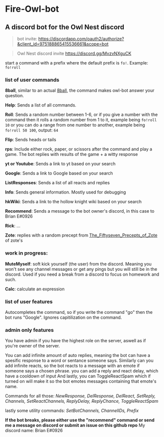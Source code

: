 # Fire-Owl-bot
## A discord bot for the Owl Nest discord
> bot invite: https://discordapp.com/oauth2/authorize?&client_id=975188865415536661&scope=bot

> Owl Nest discord invite https://discord.gg/MvzvNXguCK

start a command with a prefix where the default prefix is `fo!`. Example: `fo!roll`

### list of user commands
**8ball**, similar to an actual [8ball](https://en.wikipedia.org/wiki/Magic_8_Ball), the command makes owl-bot answer your question.

**Help**: Sends a list of all commands.

**Roll**: Sends a random number between 1-6, or if you give a number with the command then it rolls a random number from 1 to it, example being `fo!roll 10` or you can do a range from one number to another, example being `fo!roll 50 100`, output: `64` 

**Flip**: Sends heads or tails

**rps**: Include either rock, paper, or scissors after the command and play a game. The bot replies with results of the game + a witty response  

**yt or Youtube**: Sends a link to yt based on your search

**Google**: Sends a link to Google based on your search

**ListResponses**: Sends a list of all reacts and replies

**Info**: Sends general information. Mostly used for debugging 

**hkWiki**: Sends a link to the hollow knight wiki based on your search

**Recommend**: Sends a message to the bot owner's discord, in this case to Brian E#0926

**Rick**: ...

**Zote**: replies with a random precept from [The_Fiftyseven_Precepts_of_Zote](https://www.reddit.com/r/HollowKnight/comments/643usq/the_fiftyseven_precepts_of_zote/) of zote's

### work in progress:
**MuteMyself**: soft kick yourself (the user) from the discord. Meaning you won't see any channel messages or get any pings but you will still be in the discord. Used if you need a break from a discord to focus on homework and such.

**Calc**: calculate an expression

### list of user features
Autocompletes the command, so if you write the command "go" then the bot runs "Google".
Ignores capitilization on the command.

### admin only features
You have admin if you have the highest role on the server, aswell as if you're owner of the server.

You can add infinite amount of auto replies, meaning the bot can have a spesific response to a word or sentance someone says.
Similarly can you add infinite reacts, so the bot reacts to a message with an emote if someone says a chosen phrase.
you can add a reply and react delay, which have a cooldown of input 
And lastly, you can ToggleReactSpam which if turned on will make it so the bot emotes messages containing that emote's name.

Commands for all those:
*NewResponse, DelResponse, DelReact, SetReply, Channels, SetReactChannels, ReplyDelay, ReplyChance, ToggleReactSpam*

lastly some utility commands:
*SetBotChannels, ChannelIDs, Prefix*


**If the bot breaks, please either use the "recommend" command or send me a message on discord or submit an issue on this github repo**
My discord name: Brian E#0926
